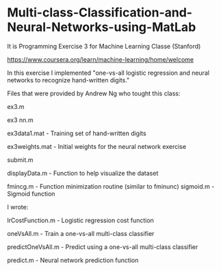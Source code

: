 # Multi-class-Classification-and-Neural-Networks-using-MatLab

It is Programming Exercise 3 for Machine Learning Classe (Stanford)

https://www.coursera.org/learn/machine-learning/home/welcome

In this exercise I implemented "one-vs-all logistic regression and neural networks to recognize hand-written digits."

Files that were provided by  Andrew Ng who tought this class:

ex3.m 

ex3 nn.m 

ex3data1.mat - Training set of hand-written digits

ex3weights.mat - Initial weights for the neural network exercise

submit.m 

displayData.m - Function to help visualize the dataset

fmincg.m - Function minimization routine (similar to fminunc) sigmoid.m - Sigmoid function

I wrote:

lrCostFunction.m - Logistic regression cost function

oneVsAll.m - Train a one-vs-all multi-class classifier

predictOneVsAll.m - Predict using a one-vs-all multi-class classifier

predict.m - Neural network prediction function
